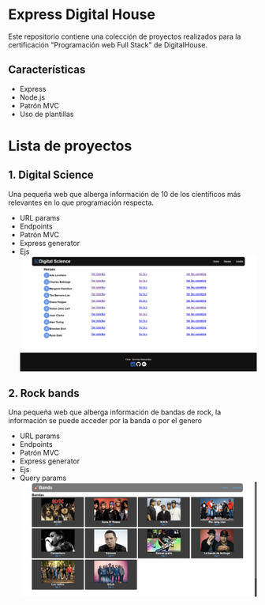 # Express Digital House
Este repositorio contiene una colección de proyectos realizados para la certificación "Programación web Full Stack" de DigitalHouse.

## Características
- Express
- Node.js
- Patrón MVC
- Uso de plantillas

# Lista de proyectos
## 1. Digital Science
Una pequeña web que alberga información de 10 de los científicos más relevantes en lo que programación respecta.
- URL params
- Endpoints
- Patrón MVC
- Express generator
- Ejs
![Screenshot DigitalScience](./screenshots/00-ds.png)

## 2. Rock bands
Una pequeña web que alberga información de bandas de rock, la información se puede acceder por la banda o por el genero
- URL params
- Endpoints
- Patrón MVC
- Express generator
- Ejs
- Query params
![Screenshot Rock bands](./screenshots/01-rb.png)
